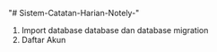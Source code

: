 "# Sistem-Catatan-Harian-Notely-" 
1. Import database database dan database migration
2. Daftar Akun
